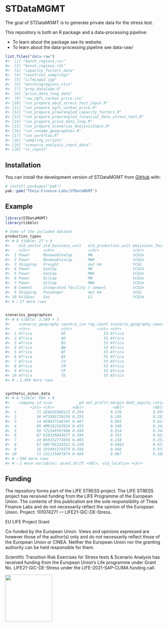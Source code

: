
<!-- README.md is generated from README.Rmd. Please edit that file -->

# STDataMGMT

<!-- badges: start -->
<!-- badges: end -->

The goal of STDataMGMT is to generate private data for the stress test.

This repository is both an R package and a data-processing pipeline:

- To learn about the package see its website.
- To learn about the data-processing pipeline see data-raw/

``` r
list.files("data-raw")
#>  [1] "bench_regions.csv"                                   
#>  [2] "bench_regions.rds"                                   
#>  [3] "capacity_factors_data"                               
#>  [4] "countries_samplings"                                 
#>  [5] "LifeLogo2.jpg"                                       
#>  [6] "matchingregions.xlsx"                                
#>  [7] "prep_datalake.R"                                     
#>  [8] "price_data_long_data"                                
#>  [9] "raw_ngfs_carbon_price.csv"                           
#> [10] "run_prepare_abcd_stress_test_input.R"                
#> [11] "run_prepare_ngfs_carbon_price.R"                     
#> [12] "run_prepare_prewrangled_capacity_factors.R"          
#> [13] "run_prepare_prewrangled_financial_data_stress_test.R"
#> [14] "run_prepare_price_data_long.R"                       
#> [15] "run_prepare_Scenarios_AnalysisInput.R"               
#> [16] "run_rename_geographies.R"                            
#> [17] "run_workflow.R"                                      
#> [18] "sampling_scripts"                                    
#> [19] "scenario_analysis_input_data"                        
#> [20] "st_inputs"
```

## Installation

You can install the development version of STDataMGMT from
[GitHub](https://github.com/) with:

``` r
# install.packages("pak")
pak::pak("Theia-Finance-Labs/STDataMGMT")
```

## Example

``` r
library(STDataMGMT)
library(tibble)

# Some of the included dataset
production_types
#> # A tibble: 27 × 4
#>    ald_sector ald_business_unit   ald_production_unit emissions_factor_unit
#>    <chr>      <chr>               <chr>               <chr>                
#>  1 Power      RenewablesCap       MW                  tCO2e                
#>  2 Power      RenewablesCap       MWh                 tCO2e                
#>  3 Shipping   Freight             dwt km              tCO2                 
#>  4 Power      GasCap              MW                  tCO2e                
#>  5 Power      GasCap              MWh                 tCO2e                
#>  6 Power      OilCap              MW                  tCO2e                
#>  7 Power      OilCap              MWh                 tCO2e                
#>  8 Cement     Integrated facility t cement            tCO2e                
#>  9 Shipping   Passenger           dwt km              tCO2                 
#> 10 Oil&Gas    Gas                 GJ                  tCO2e                
#> # ℹ 17 more rows
```

``` r

scenarios_geographies
#> # A tibble: 2,509 × 5
#>    scenario_geography country_iso reg_count scenario_geography_newname country  
#>    <chr>              <chr>           <int> <chr>                      <chr>    
#>  1 Africa             DZ                 55 Africa                     Algeria  
#>  2 Africa             AO                 55 Africa                     Angola   
#>  3 Africa             BJ                 55 Africa                     Benin    
#>  4 Africa             BW                 55 Africa                     Botswana 
#>  5 Africa             BF                 55 Africa                     Burkina …
#>  6 Africa             BI                 55 Africa                     Burundi  
#>  7 Africa             CV                 55 Africa                     Cape Ver…
#>  8 Africa             CM                 55 Africa                     Cameroon 
#>  9 Africa             CF                 55 Africa                     Central …
#> 10 Africa             TD                 55 Africa                     Chad     
#> # ℹ 2,499 more rows
```

``` r

synthetic_eikon_data
#> # A tibble: 604 × 8
#>    company_id isin            pd net_profit_margin debt_equity_ratio volatility
#>         <int> <chr>        <dbl>             <dbl>             <dbl>      <dbl>
#>  1         71 GE6628588125 0.284            0.226              0.950      0.334
#>  2         36 HT3395729239 0.255            0.285              0.282      0.319
#>  3         14 AE9837146345 0.407            0.681              0.624      0.314
#>  4         89 AM9162167624 0.435            0.346              0.242      0.802
#>  5         99 TZ1549767986 0.594            0.914              0.344      0.639
#>  6         87 KI8336843677 0.394            0.761              0.824      0.191
#>  7         24 BS9152773656 0.805            0.234              0.332      0.906
#>  8         87 GN5796334323 0.150            0.0492             0.437      0.199
#>  9         18 SY5491274579 0.558            0.468              0.937      0.168
#> 10         71 CG1135897874 0.404            0.887              0.109      0.544
#> # ℹ 594 more rows
#> # ℹ 2 more variables: asset_drift <dbl>, ald_location <chr>
```

## Funding

The repository forms part of the LIFE STRESS project. The LIFE STRESS
project has received funding from the LIFE Programme of the European
Union. The contents of this publication are the sole responsibility of
Theia Finance Labs and do not necessarily reflect the opinion of the
European Union. Project: 101074271 — LIFE21-GIC-DE-Stress.

EU LIFE Project Grant

Co-funded by the European Union. Views and opinions expressed are
however those of the author(s) only and do not necessarily reflect those
of the European Union or CINEA. Neither the European Union nor the
granting authority can be held responsible for them.

Scientific Transition Risk Exercises for Stress tests & Scenario
Analysis has received funding from the European Union’s Life programme
under Grant No. LIFE21-GIC-DE-Stress under the LIFE-2021-SAP-CLIMA
funding call.

<img src=data-raw/LifeLogo2.jpg width=150>
